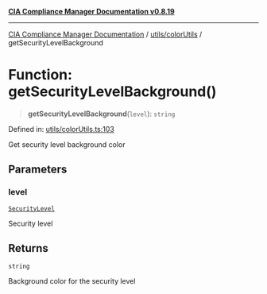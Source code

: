 [**CIA Compliance Manager Documentation v0.8.19**](../../../README.md)

***

[CIA Compliance Manager Documentation](../../../modules.md) / [utils/colorUtils](../README.md) / getSecurityLevelBackground

# Function: getSecurityLevelBackground()

> **getSecurityLevelBackground**(`level`): `string`

Defined in: [utils/colorUtils.ts:103](https://github.com/Hack23/cia-compliance-manager/blob/8a17389ebf0d2a027875b835eec814811b99abcc/src/utils/colorUtils.ts#L103)

Get security level background color

## Parameters

### level

[`SecurityLevel`](../../../types/cia/type-aliases/SecurityLevel.md)

Security level

## Returns

`string`

Background color for the security level
